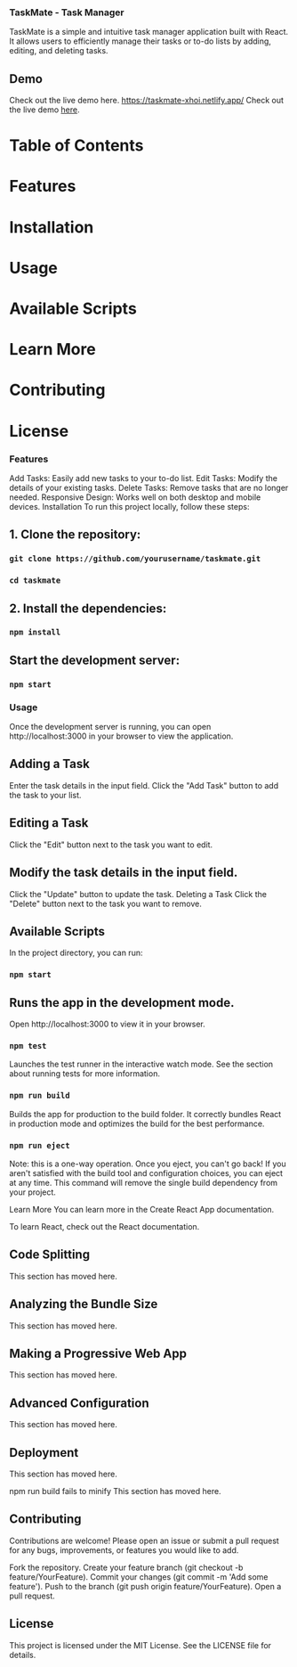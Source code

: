 ### TaskMate - Task Manager
TaskMate is a simple and intuitive task manager application built with React. It allows users to efficiently manage their tasks or to-do lists by adding, editing, and deleting tasks.

## Demo
Check out the live demo here.
https://taskmate-xhoi.netlify.app/
Check out the live demo [here](https://taskmate-xhoi.netlify.app/).


# Table of Contents
# Features
# Installation
# Usage
# Available Scripts
# Learn More
# Contributing
# License

### Features

Add Tasks: Easily add new tasks to your to-do list.
Edit Tasks: Modify the details of your existing tasks.
Delete Tasks: Remove tasks that are no longer needed.
Responsive Design: Works well on both desktop and mobile devices.
Installation
To run this project locally, follow these steps:

## 1. Clone the repository:

 ### `git clone https://github.com/yourusername/taskmate.git` 
 ### `cd taskmate`
## 2. Install the dependencies:
### `npm install`
## Start the development server:
### `npm start`
### Usage
Once the development server is running, you can open http://localhost:3000 in your browser to view the application.

## Adding a Task
Enter the task details in the input field.
Click the "Add Task" button to add the task to your list.
## Editing a Task
Click the "Edit" button next to the task you want to edit.
## Modify the task details in the input field.
Click the "Update" button to update the task.
Deleting a Task
Click the "Delete" button next to the task you want to remove.

## Available Scripts
In the project directory, you can run:

### `npm start`

## Runs the app in the development mode.
Open http://localhost:3000 to view it in your browser.

### `npm test`
Launches the test runner in the interactive watch mode.
See the section about running tests for more information.

### `npm run build`
Builds the app for production to the build folder.
It correctly bundles React in production mode and optimizes the build for the best performance.

### `npm run eject`
Note: this is a one-way operation. Once you eject, you can't go back!
If you aren't satisfied with the build tool and configuration choices, you can eject at any time. This command will remove the single build dependency from your project.

Learn More
You can learn more in the Create React App documentation.

To learn React, check out the React documentation.

## Code Splitting
This section has moved here.

## Analyzing the Bundle Size
This section has moved here.

## Making a Progressive Web App
This section has moved here.

## Advanced Configuration
This section has moved here.

## Deployment
This section has moved here.

npm run build fails to minify
This section has moved here.

## Contributing
Contributions are welcome! Please open an issue or submit a pull request for any bugs, improvements, or features you would like to add.

Fork the repository.
Create your feature branch (git checkout -b feature/YourFeature).
Commit your changes (git commit -m 'Add some feature').
Push to the branch (git push origin feature/YourFeature).
Open a pull request.
## License
This project is licensed under the MIT License. See the LICENSE file for details.
